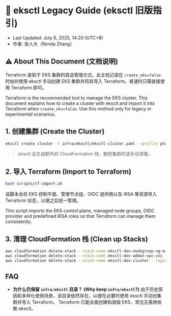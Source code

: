 # 📝 eksctl Legacy Guide (eksctl 旧版指引)

* Last Updated: July 6, 2025, 14:20 (UTC+8)
* 作者: 张人大（Renda Zhang）

## ⚠️ About This Document (文档说明)

Terraform 是對于 EKS 集群的首选管理方式。此文档记录在 `create_eks=false` 时如何使用 eksctl 手动创建 EKS 集群并将其导入 Terraform。普通时只需直接使用 Terraform 即可。

Terraform is the recommended tool to manage the EKS cluster. This document explains how to create a cluster with eksctl and import it into Terraform when `create_eks=false`. Use this method only for legacy or experimental scenarios.

## 1. 创建集群 (Create the Cluster)

```bash
eksctl create cluster -f infra/eksctl/eksctl-cluster.yaml --profile phase2-sso
```

> eksctl 会生成额外的 CloudFormation 栈，删除集群时请手动清理。

## 2. 导入 Terraform (Import to Terraform)

```bash
bash scripts/tf-import.sh
```

该脚本会将 EKS 控制平面、管理节点组、OIDC 提供商以及 IRSA 等资源导入 Terraform 状态，以便之后统一管理。

This script imports the EKS control plane, managed node groups, OIDC provider and predefined IRSA roles so that Terraform can manage them consistently.

## 3. 清理 CloudFormation 栈 (Clean up Stacks)

```bash
aws cloudformation delete-stack --stack-name eksctl-dev-nodegroup-ng-mixed --region us-east-1 --profile phase2-sso
aws cloudformation delete-stack --stack-name eksctl-dev-addon-vpc-cni --region us-east-1 --profile phase2-sso
aws cloudformation delete-stack --stack-name eksctl-dev-cluster --region us-east-1 --profile phase2-sso
```

## FAQ

- **为什么仍保留 `infra/eksctl` 目录？ (Why keep `infra/eksctl`?)**
  由于历史原因和多样化使用场景，该目录依然存在，以便在必要时使用 eksctl 手动创集群并导入 Terraform。
  Terraform 已能全面创建和销毁 EKS，常见无需再依赖 eksctl。


